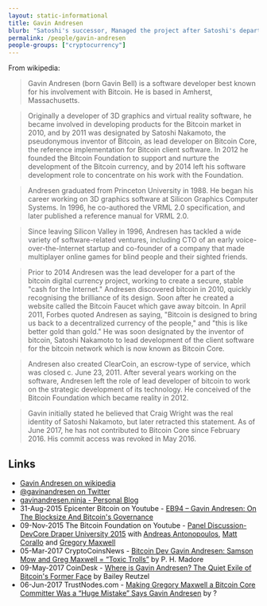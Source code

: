 ```yaml
---
layout: static-informational
title: Gavin Andresen
blurb: "Satoshi's successor, Managed the project after Satoshi's departure until 2014. He lost write-access to <a href=\"https://github.com/bitcoin/bitcoin\">bitcoin/bitcoin</a> in mid-2016 during a political row, Holds the number 5 spot on the <a href=\"https://github.com/bitcoin/bitcoin/graphs/contributors\">bitcoin/bitcoin contributors list</a> (2018-05-28)"
permalink: /people/gavin-andresen
people-groups: ["cryptocurrency"]
---
```


From wikipedia:

> Gavin Andresen (born Gavin Bell) is a software developer best known for his involvement with Bitcoin. He is based in Amherst, Massachusetts.

> Originally a developer of 3D graphics and virtual reality software, he became involved in developing products for the Bitcoin market in 2010, and by 2011 was designated by Satoshi Nakamoto, the pseudonymous inventor of Bitcoin, as lead developer on Bitcoin Core, the reference implementation for Bitcoin client software. In 2012 he founded the Bitcoin Foundation to support and nurture the development of the Bitcoin currency, and by 2014 left his software development role to concentrate on his work with the Foundation.

> Andresen graduated from Princeton University in 1988. He began his career working on 3D graphics software at Silicon Graphics Computer Systems. In 1996, he co-authored the VRML 2.0 specification, and later published a reference manual for VRML 2.0.

> Since leaving Silicon Valley in 1996, Andresen has tackled a wide variety of software-related ventures, including CTO of an early voice-over-the-Internet startup and co-founder of a company that made multiplayer online games for blind people and their sighted friends.

> Prior to 2014 Andresen was the lead developer for a part of the bitcoin digital currency project, working to create a secure, stable "cash for the Internet."  Andresen discovered bitcoin in 2010, quickly recognising the brilliance of its design. Soon after he created a website called the Bitcoin Faucet which gave away bitcoin. In April 2011, Forbes quoted Andresen as saying, "Bitcoin is designed to bring us back to a decentralized currency of the people," and "this is like better gold than gold." He was soon designated by the inventor of bitcoin, Satoshi Nakamoto to lead development of the client software for the bitcoin network which is now known as Bitcoin Core.

> Andresen also created ClearCoin, an escrow-type of service, which was closed c. June 23, 2011. After several years working on the software, Andresen left the role of lead developer of bitcoin to work on the strategic development of its technology. He conceived of the Bitcoin Foundation which became reality in 2012.

> Gavin initially stated he believed that Craig Wright was the real identity of Satoshi Nakamoto, but later retracted this statement. As of June 2017, he has not contributed to Bitcoin Core since February 2016. His commit access was revoked in May 2016.

## Links

* [Gavin Andresen on wikipedia](https://en.wikipedia.org/wiki/Gavin_Andresen)
* [@gavinandresen on Twitter](https://twitter.com/gavinandresen)
* [gavinandresen.ninja - Personal Blog](http://gavinandresen.ninja/)
* 31-Aug-2015 Epicenter Bitcoin on Youtube - [EB94 – Gavin Andresen: On The Blocksize And Bitcoin's Governance](https://www.youtube.com/watch?v=B8l11q9hsJM)
* 09-Nov-2015 The Bitcoin Foundation on Youtube - [Panel Discussion-DevCore Draper University 2015](https://www.youtube.com/watch?v=0iQSRGT3nfE) with [Andreas Antonopoulos](/people/andreas-antonopoulos), [Matt Corallo](/people/matt-corallo) and [Gregory Maxwell](/people/gregory-maxwell)
* 05-Mar-2017 CryptoCoinsNews - [Bitcoin Dev Gavin Andresen: Samson Mow and Greg Maxwell = “Toxic Trolls”](https://www.cryptocoinsnews.com/gavin-andresen-samson-mow-and-greg-maxwell-toxic-trolls/) by P. H. Madore
* 09-May-2017 CoinDesk - [Where is Gavin Andresen? The Quiet Exile of Bitcoin's Former Face](https://www.coindesk.com/where-is-gavin-andresen-the-quiet-exile-of-bitcoins-former-face/) by Bailey Reutzel
* 06-Jun-2017 TrustNodes.com - [Making Gregory Maxwell a Bitcoin Core Committer Was a “Huge Mistake” Says Gavin Andresen](http://www.trustnodes.com/2017/06/06/making-gregory-maxwell-bitcoin-core-committer-huge-mistake-says-gavin-andresen) by ?
